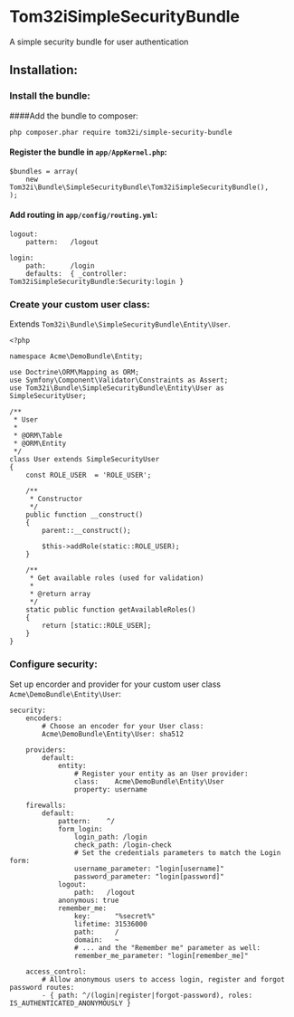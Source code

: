 Tom32iSimpleSecurityBundle
==========================

A simple security bundle for user authentication

## Installation:

### Install the bundle:

####Add the bundle to composer:

```
php composer.phar require tom32i/simple-security-bundle
```

#### Register the bundle in `app/AppKernel.php`:

```
$bundles = array(
    new Tom32i\Bundle\SimpleSecurityBundle\Tom32iSimpleSecurityBundle(),
);
```

#### Add routing in `app/config/routing.yml`:

```
logout:
    pattern:   /logout

login:
    path:      /login
    defaults:  { _controller: Tom32iSimpleSecurityBundle:Security:login }
```

### Create your custom user class:

Extends `Tom32i\Bundle\SimpleSecurityBundle\Entity\User`.

```
<?php

namespace Acme\DemoBundle\Entity;

use Doctrine\ORM\Mapping as ORM;
use Symfony\Component\Validator\Constraints as Assert;
use Tom32i\Bundle\SimpleSecurityBundle\Entity\User as SimpleSecurityUser;

/**
 * User
 *
 * @ORM\Table
 * @ORM\Entity
 */
class User extends SimpleSecurityUser
{
    const ROLE_USER  = 'ROLE_USER';

    /**
     * Constructor
     */
    public function __construct()
    {
        parent::__construct();

        $this->addRole(static::ROLE_USER);
    }

    /**
     * Get available roles (used for validation)
     *
     * @return array
     */
    static public function getAvailableRoles()
    {
        return [static::ROLE_USER];
    }
}
```

### Configure security:

Set up encorder and provider for your custom user class `Acme\DemoBundle\Entity\User`:

```
security:
    encoders:
    	# Choose an encoder for your User class:
        Acme\DemoBundle\Entity\User: sha512

    providers:
        default:
            entity:
            	# Register your entity as an User provider:
                class:    Acme\DemoBundle\Entity\User
                property: username

    firewalls:
        default:
            pattern:    ^/
            form_login:
                login_path: /login
                check_path: /login-check
                # Set the credentials parameters to match the Login form:
                username_parameter: "login[username]"
                password_parameter: "login[password]"
            logout:
                path:   /logout
            anonymous: true
            remember_me:
                key:      "%secret%"
                lifetime: 31536000
                path:     /
                domain:   ~
                # ... and the "Remember me" parameter as well:
                remember_me_parameter: "login[remember_me]"

    access_control:
    	# Allow anonymous users to access login, register and forgot password routes:
        - { path: ^/(login|register|forgot-password), roles: IS_AUTHENTICATED_ANONYMOUSLY }
```
